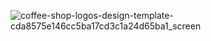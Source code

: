 ![coffee-shop-logos-design-template-cda8575e146cc5ba17cd3c1a24d65ba1_screen](https://github.com/user-attachments/assets/b1bf6800-739b-40e6-bdf7-18806123e09a)




